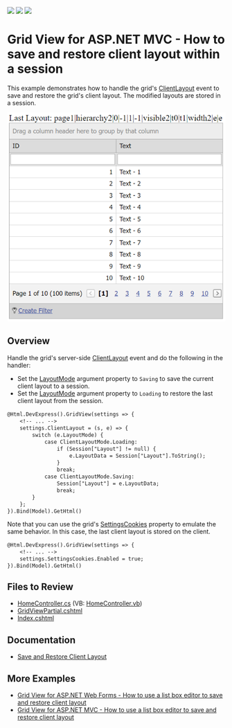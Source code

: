 <!-- default badges list -->
![](https://img.shields.io/endpoint?url=https://codecentral.devexpress.com/api/v1/VersionRange/128550462/22.1.3%2B)
[![](https://img.shields.io/badge/Open_in_DevExpress_Support_Center-FF7200?style=flat-square&logo=DevExpress&logoColor=white)](https://supportcenter.devexpress.com/ticket/details/T205817)
[![](https://img.shields.io/badge/📖_How_to_use_DevExpress_Examples-e9f6fc?style=flat-square)](https://docs.devexpress.com/GeneralInformation/403183)
<!-- default badges end -->
# Grid View for ASP.NET MVC - How to save and restore client layout within a session

This example demonstrates how to handle the grid's [ClientLayout](https://docs.devexpress.com/AspNetMvc/DevExpress.Web.Mvc.GridSettingsBase.ClientLayout) event to save and restore the grid's client layout. The modified layouts are stored in a session.

![Save and restore client layout](ClientLayoutToSession.png)

## Overview

Handle the grid's server-side [ClientLayout](https://docs.devexpress.com/AspNet/DevExpress.Web.ASPxGridBase.ClientLayout) event and do the following in the handler:
* Set the [LayoutMode](https://docs.devexpress.com/AspNet/DevExpress.Web.ASPxClientLayoutArgs.LayoutMode) argument property to `Saving` to save the current client layout to a session.
* Set the [LayoutMode](https://docs.devexpress.com/AspNet/DevExpress.Web.ASPxClientLayoutArgs.LayoutMode) argument property to `Loading` to restore the last client layout from the session.

```cshtml
@Html.DevExpress().GridView(settings => {
    <!-- ... -->
    settings.ClientLayout = (s, e) => {
        switch (e.LayoutMode) {
            case ClientLayoutMode.Loading:
                if (Session["Layout"] != null) {
                    e.LayoutData = Session["Layout"].ToString();
                }
                break;
            case ClientLayoutMode.Saving:
                Session["Layout"] = e.LayoutData;
                break;
        }
    };
}).Bind(Model).GetHtml()
```

Note that you can use the grid's [SettingsCookies](https://docs.devexpress.com/AspNetMvc/DevExpress.Web.Mvc.GridViewSettings.SettingsCookies) property to emulate the same behavior. In this case, the last client layout is stored on the client.

```cshtml
@Html.DevExpress().GridView(settings => {
    <!-- ... -->
    settings.SettingsCookies.Enabled = true;
}).Bind(Model).GetHtml()
```

## Files to Review

* [HomeController.cs](./CS/DXWebApplication1/Controllers/HomeController.cs) (VB: [HomeController.vb](./VB/DXWebApplication1/Controllers/HomeController.vb))
* [GridViewPartial.cshtml](./CS/DXWebApplication1/Views/Home/GridViewPartial.cshtml)
* [Index.cshtml](./CS/DXWebApplication1/Views/Home/Index.cshtml)

## Documentation

* [Save and Restore Client Layout](https://docs.devexpress.com/AspNet/4342/components/grid-view/concepts/save-and-restore-client-layout)

## More Examples

* [Grid View for ASP.NET Web Forms - How to use a list box editor to save and restore client layout](https://github.com/DevExpress-Examples/asp-net-web-forms-grid-use-listbox-to-save-and-restore-client-layout)
* [Grid View for ASP.NET MVC - How to use a list box editor to save and restore client layout](https://github.com/DevExpress-Examples/gridview-how-to-track-clientlayout-with-a-separate-listbox-t146962)
